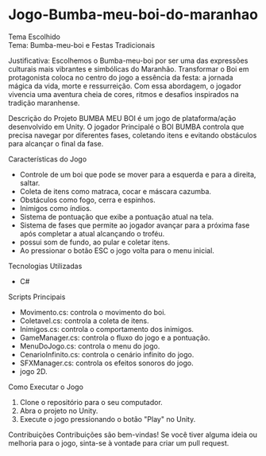 # Jogo-Bumba-meu-boi-do-maranhao

Tema Escolhido  
Tema: Bumba-meu-boi e Festas Tradicionais

Justificativa:
Escolhemos o Bumba-meu-boi por ser uma das expressões culturais mais vibrantes e simbólicas do Maranhão. Transformar o Boi em protagonista coloca no centro do jogo a essência da festa: a jornada mágica da vida, morte e ressurreição. Com essa abordagem, o jogador vivencia uma aventura cheia de cores, ritmos e desafios inspirados na tradição maranhense.

Descrição do Projeto
BUMBA MEU BOI é um jogo de plataforma/ação desenvolvido em Unity. O jogador Principalé o BOI BUMBA controla que precisa navegar por diferentes fases, coletando itens e evitando obstáculos para alcançar o final da fase.

Características do Jogo
- Controle de um boi que pode se mover para a esquerda e para a direita, saltar.
- Coleta de itens como matraca, cocar e máscara cazumba.
- Obstáculos como fogo, cerra e espinhos.
- Inimigos como índios.
- Sistema de pontuação que exibe a pontuação atual na tela.
- Sistema de fases que permite ao jogador avançar para a próxima fase após completar a atual alcançando o troféu.
- possui som de fundo, ao pular e coletar itens.
- Ao pressionar o botão ESC o jogo volta para o menu inicial.

Tecnologias Utilizadas
- C#

Scripts Principais
- Movimento.cs: controla o movimento do boi.
- Coletavel.cs: controla a coleta de itens.
- Inimigos.cs: controla o comportamento dos inimigos.
- GameManager.cs: controla o fluxo do jogo e a pontuação.
- MenuDoJogo.cs: controla o menu do jogo.
- CenarioInfinito.cs: controla o cenário infinito do jogo.
- SFXManager.cs: controla os efeitos sonoros do jogo.
- jogo 2D.

Como Executar o Jogo
1. Clone o repositório para o seu computador.
2. Abra o projeto no Unity.
3. Execute o jogo pressionando o botão "Play" no Unity.

Contribuições
Contribuições são bem-vindas! Se você tiver alguma ideia ou melhoria para o jogo, sinta-se à vontade para criar um pull request.
